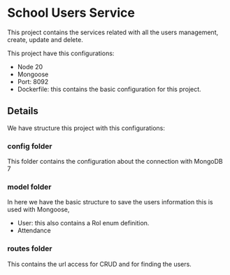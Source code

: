 # School Users Service

This project contains the services related with all the users management, create, update and delete.

This project have this configurations:

* Node 20
* Mongoose
* Port: 8092
* Dockerfile: this contains the basic configuration for this project.

## Details
We have structure this project with this configurations:

### config folder
This folder contains the configuration about the connection with MongoDB 7

### model folder
In here we have the basic structure to save the users information this is used with Mongoose,

* User: this also contains a Rol enum definition.
* Attendance

### routes folder
This contains the url access for CRUD and for finding the users.

